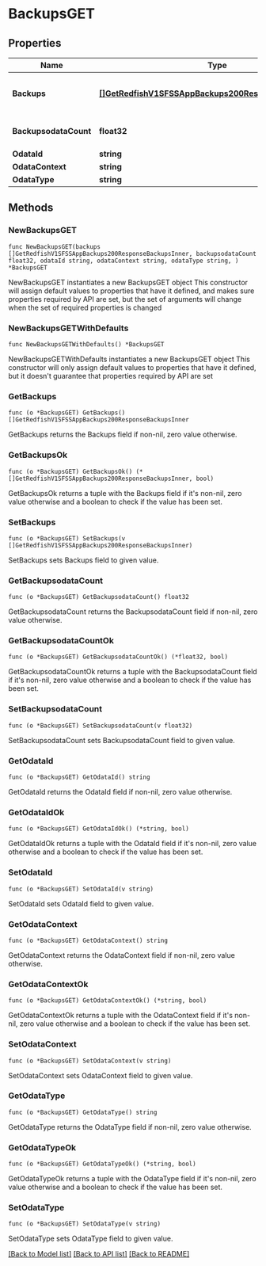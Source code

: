 # BackupsGET

## Properties

Name | Type | Description | Notes
------------ | ------------- | ------------- | -------------
**Backups** | [**[]GetRedfishV1SFSSAppBackups200ResponseBackupsInner**](GetRedfishV1SFSSAppBackups200ResponseBackupsInner.md) | A set of backups obtained from SFSS | 
**BackupsodataCount** | **float32** | Number of backups available | 
**OdataId** | **string** |  | 
**OdataContext** | **string** |  | 
**OdataType** | **string** |  | 

## Methods

### NewBackupsGET

`func NewBackupsGET(backups []GetRedfishV1SFSSAppBackups200ResponseBackupsInner, backupsodataCount float32, odataId string, odataContext string, odataType string, ) *BackupsGET`

NewBackupsGET instantiates a new BackupsGET object
This constructor will assign default values to properties that have it defined,
and makes sure properties required by API are set, but the set of arguments
will change when the set of required properties is changed

### NewBackupsGETWithDefaults

`func NewBackupsGETWithDefaults() *BackupsGET`

NewBackupsGETWithDefaults instantiates a new BackupsGET object
This constructor will only assign default values to properties that have it defined,
but it doesn't guarantee that properties required by API are set

### GetBackups

`func (o *BackupsGET) GetBackups() []GetRedfishV1SFSSAppBackups200ResponseBackupsInner`

GetBackups returns the Backups field if non-nil, zero value otherwise.

### GetBackupsOk

`func (o *BackupsGET) GetBackupsOk() (*[]GetRedfishV1SFSSAppBackups200ResponseBackupsInner, bool)`

GetBackupsOk returns a tuple with the Backups field if it's non-nil, zero value otherwise
and a boolean to check if the value has been set.

### SetBackups

`func (o *BackupsGET) SetBackups(v []GetRedfishV1SFSSAppBackups200ResponseBackupsInner)`

SetBackups sets Backups field to given value.


### GetBackupsodataCount

`func (o *BackupsGET) GetBackupsodataCount() float32`

GetBackupsodataCount returns the BackupsodataCount field if non-nil, zero value otherwise.

### GetBackupsodataCountOk

`func (o *BackupsGET) GetBackupsodataCountOk() (*float32, bool)`

GetBackupsodataCountOk returns a tuple with the BackupsodataCount field if it's non-nil, zero value otherwise
and a boolean to check if the value has been set.

### SetBackupsodataCount

`func (o *BackupsGET) SetBackupsodataCount(v float32)`

SetBackupsodataCount sets BackupsodataCount field to given value.


### GetOdataId

`func (o *BackupsGET) GetOdataId() string`

GetOdataId returns the OdataId field if non-nil, zero value otherwise.

### GetOdataIdOk

`func (o *BackupsGET) GetOdataIdOk() (*string, bool)`

GetOdataIdOk returns a tuple with the OdataId field if it's non-nil, zero value otherwise
and a boolean to check if the value has been set.

### SetOdataId

`func (o *BackupsGET) SetOdataId(v string)`

SetOdataId sets OdataId field to given value.


### GetOdataContext

`func (o *BackupsGET) GetOdataContext() string`

GetOdataContext returns the OdataContext field if non-nil, zero value otherwise.

### GetOdataContextOk

`func (o *BackupsGET) GetOdataContextOk() (*string, bool)`

GetOdataContextOk returns a tuple with the OdataContext field if it's non-nil, zero value otherwise
and a boolean to check if the value has been set.

### SetOdataContext

`func (o *BackupsGET) SetOdataContext(v string)`

SetOdataContext sets OdataContext field to given value.


### GetOdataType

`func (o *BackupsGET) GetOdataType() string`

GetOdataType returns the OdataType field if non-nil, zero value otherwise.

### GetOdataTypeOk

`func (o *BackupsGET) GetOdataTypeOk() (*string, bool)`

GetOdataTypeOk returns a tuple with the OdataType field if it's non-nil, zero value otherwise
and a boolean to check if the value has been set.

### SetOdataType

`func (o *BackupsGET) SetOdataType(v string)`

SetOdataType sets OdataType field to given value.



[[Back to Model list]](../README.md#documentation-for-models) [[Back to API list]](../README.md#documentation-for-api-endpoints) [[Back to README]](../README.md)


